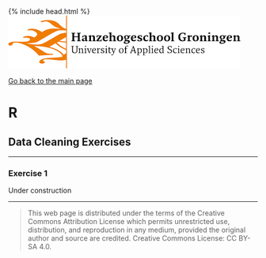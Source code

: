 {% include head.html %}
![Hanze](../hanze/hanze.png)

[Go back to the main page](../index.md)


# R

## Data Cleaning Exercises

---

### Exercise 1

Under construction

---


>This web page is distributed under the terms of the Creative Commons Attribution License which permits unrestricted use, distribution, and reproduction in any medium, provided the original author and source are credited.
>Creative Commons License: CC BY-SA 4.0.

